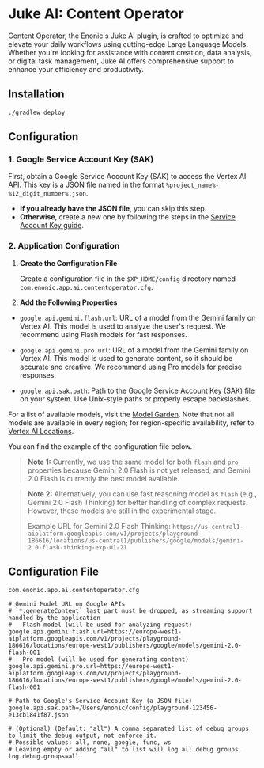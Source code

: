 # Juke AI: Content Operator

Content Operator, the Enonic's Juke AI plugin, is crafted to optimize and elevate your daily workflows using cutting-edge Large Language Models. Whether you're looking for assistance with content creation, data analysis, or digital task management, Juke AI offers comprehensive support to enhance your efficiency and productivity.

## Installation

```shell
./gradlew deploy
```

## Configuration

### 1. Google Service Account Key (SAK)

First, obtain a Google Service Account Key (SAK) to access the Vertex AI API. This key is a JSON file named in the format `%project_name%-%12_digit_number%.json`.

- **If you already have the JSON file**, you can skip this step.
- **Otherwise**, create a new one by following the steps in the [Service Account Key guide](docs/SERVICE_ACCOUNT_KEY.MD).


### 2. Application Configuration

1. **Create the Configuration File**

    Create a configuration file in the `$XP_HOME/config` directory named `com.enonic.app.ai.contentoperator.cfg`.

2. **Add the Following Properties**
  - `google.api.gemini.flash.url`: URL of a model from the Gemini family on Vertex AI. This model is used to analyze the user's request. We recommend using Flash models for fast responses.

  - `google.api.gemini.pro.url`: URL of a model from the Gemini family on Vertex AI. This model is used to generate content, so it should be accurate and creative. We recommend using Pro models for precise responses.

  - `google.api.sak.path`: Path to the Google Service Account Key (SAK) file on your system. Use Unix-style paths or properly escape backslashes.

For a list of available models, visit the [Model Garden](https://console.cloud.google.com/vertex-ai/model-garden). Note that not all models are available in every region; for region-specific availability, refer to [Vertex AI Locations](https://cloud.google.com/vertex-ai/docs/general/locations).

You can find the example of the configuration file below.

> **Note 1:** Currently, we use the same model for both `flash` and `pro` properties because Gemini 2.0 Flash is not yet released, and Gemini 2.0 Flash is currently the best model available.

> **Note 2:** Alternatively, you can use fast reasoning model as `flash` (e.g., Gemini 2.0 Flash Thinking) for better handling of complex requests. However, these models are still in the experimental stage.
>
> Example URL for Gemini 2.0 Flash Thinking:
> `https://us-central1-aiplatform.googleapis.com/v1/projects/playground-186616/locations/us-central1/publishers/google/models/gemini-2.0-flash-thinking-exp-01-21`

## Configuration File

`com.enonic.app.ai.contentoperator.cfg`
```properties
# Gemini Model URL on Google APIs
# `*:generateContent` last part must be dropped, as streaming support handled by the application
#   Flash model (will be used for analyzing request)
google.api.gemini.flash.url=https://europe-west1-aiplatform.googleapis.com/v1/projects/playground-186616/locations/europe-west1/publishers/google/models/gemini-2.0-flash-001
#   Pro model (will be used for generating content)
google.api.gemini.pro.url=https://europe-west1-aiplatform.googleapis.com/v1/projects/playground-186616/locations/europe-west1/publishers/google/models/gemini-2.0-flash-001

# Path to Google's Service Account Key (a JSON file)
google.api.sak.path=/Users/enonic/config/playground-123456-e13cb1841f87.json

# (Optional) (Default: "all") A comma separated list of debug groups to limit the debug output, not enforce it.
# Possible values: all, none, google, func, ws
# Leaving empty or adding "all" to list will log all debug groups.
log.debug.groups=all
```
